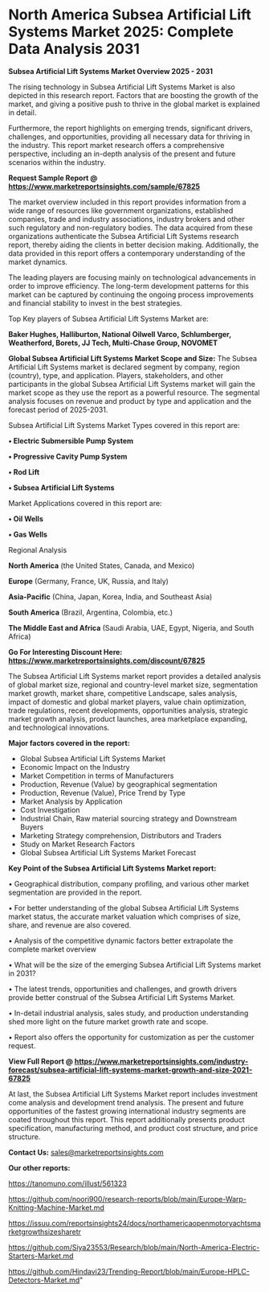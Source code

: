 # North America Subsea Artificial Lift Systems Market 2025: Complete Data Analysis 2031

<Strong> Subsea Artificial Lift Systems Market Overview 2025 - 2031</strong>

The rising technology in Subsea Artificial Lift Systems Market is also depicted in this research report. Factors that are boosting the growth of the market, and giving a positive push to thrive in the global market is explained in detail.

Furthermore, the report highlights on emerging trends, significant drivers, challenges, and opportunities, providing all necessary data for thriving in the industry. This report market research offers a comprehensive perspective, including an in-depth analysis of the present and future scenarios within the industry.

<strong>Request Sample Report @ <a href=https://www.marketreportsinsights.com/sample/67825>https://www.marketreportsinsights.com/sample/67825</a></strong>

The market overview included in this report provides information from a wide range of resources like government organizations, established companies, trade and industry associations, industry brokers and other such regulatory and non-regulatory bodies. The data acquired from these organizations authenticate the Subsea Artificial Lift Systems research report, thereby aiding the clients in better decision making. Additionally, the data provided in this report offers a contemporary understanding of the market dynamics.

The leading players are focusing mainly on technological advancements in order to improve efficiency. The long-term development patterns for this market can be captured by continuing the ongoing process improvements and financial stability to invest in the best strategies.

Top Key players of Subsea Artificial Lift Systems Market are:

<strong>Baker Hughes, Halliburton, National Oilwell Varco, Schlumberger, Weatherford, Borets, JJ Tech, Multi-Chase Group, NOVOMET</strong>

<strong><b>Global Subsea Artificial Lift Systems Market Scope and Size:</b></strong>
The Subsea Artificial Lift Systems market is declared segment by company, region (country), type, and application. Players, stakeholders, and other participants in the global Subsea Artificial Lift Systems market will gain the market scope as they use the report as a powerful resource. The segmental analysis focuses on revenue and product by type and application and the forecast period of 2025-2031.

Subsea Artificial Lift Systems Market Types covered in this report are:

<strong>• Electric Submersible Pump System

• Progressive Cavity Pump System

• Rod Lift

• Subsea Artificial Lift Systems</strong>

Market Applications covered in this report are:

<strong>• Oil Wells

• Gas Wells</strong> 

Regional Analysis

<strong>North America</strong> (the United States, Canada, and Mexico)

<strong>Europe</strong> (Germany, France, UK, Russia, and Italy)

<strong>Asia-Pacific</strong> (China, Japan, Korea, India, and Southeast Asia)

<strong>South America</strong> (Brazil, Argentina, Colombia, etc.)

<strong>The Middle East and Africa</strong> (Saudi Arabia, UAE, Egypt, Nigeria, and South Africa)

<strong>Go For Interesting Discount Here: <a href=https://www.marketreportsinsights.com/discount/67825>https://www.marketreportsinsights.com/discount/67825</a></strong>

The Subsea Artificial Lift Systems market report provides a detailed analysis of global market size, regional and country-level market size, segmentation market growth, market share, competitive Landscape, sales analysis, impact of domestic and global market players, value chain optimization, trade regulations, recent developments, opportunities analysis, strategic market growth analysis, product launches, area marketplace expanding, and technological innovations.

<strong><b>Major factors covered in the report:</b></strong>
<ul>
  <li>Global Subsea Artificial Lift Systems Market </li>
  <li>Economic Impact on the Industry</li>
  <li>Market Competition in terms of Manufacturers</li>
  <li>Production, Revenue (Value) by geographical segmentation</li>
  <li>Production, Revenue (Value), Price Trend by Type</li>
  <li>Market Analysis by Application</li>
  <li>Cost Investigation</li>
  <li>Industrial Chain, Raw material sourcing strategy and Downstream Buyers</li>
  <li>Marketing Strategy comprehension, Distributors and Traders</li>
  <li>Study on Market Research Factors</li>
  <li>Global Subsea Artificial Lift Systems Market Forecast</li>
</ul>

<strong><b>Key Point of the Subsea Artificial Lift Systems Market report:</b></strong>

• Geographical distribution, company profiling, and various other market segmentation are provided in the report.

• For better understanding of the global Subsea Artificial Lift Systems market status, the accurate market valuation which comprises of size, share, and revenue are also covered.

• Analysis of the competitive dynamic factors better extrapolate the complete market overview

• What will be the size of the emerging Subsea Artificial Lift Systems market in 2031?

• The latest trends, opportunities and challenges, and growth drivers provide better construal of the Subsea Artificial Lift Systems Market.

• In-detail industrial analysis, sales study, and production understanding shed more light on the future market growth rate and scope.

• Report also offers the opportunity for customization as per the customer request.

<strong><b>View Full Report @ <a href=https://www.marketreportsinsights.com/industry-forecast/subsea-artificial-lift-systems-market-growth-and-size-2021-67825>https://www.marketreportsinsights.com/industry-forecast/subsea-artificial-lift-systems-market-growth-and-size-2021-67825</a></b></strong>


At last, the Subsea Artificial Lift Systems Market report includes investment come analysis and development trend analysis. The present and future opportunities of the fastest growing international industry segments are coated throughout this report. This report additionally presents product specification, manufacturing method, and product cost structure, and price structure.

<strong>Contact Us:</strong>
sales@marketreportsinsights.com

<strong>Our other reports:</strong>

<a href=https://tanomuno.com/illust/561323>https://tanomuno.com/illust/561323</a>

<a href=https://github.com/noori900/research-reports/blob/main/Europe-Warp-Knitting-Machine-Market.md>https://github.com/noori900/research-reports/blob/main/Europe-Warp-Knitting-Machine-Market.md</a>

<a href=https://issuu.com/reportsinsights24/docs/northamericaopenmotoryachtsmarketgrowthsizesharetr>https://issuu.com/reportsinsights24/docs/northamericaopenmotoryachtsmarketgrowthsizesharetr</a>

<a href=https://github.com/Siya23553/Research/blob/main/North-America-Electric-Starters-Market.md>https://github.com/Siya23553/Research/blob/main/North-America-Electric-Starters-Market.md</a>

<a href=https://github.com/Hindavi23/Trending-Report/blob/main/Europe-HPLC-Detectors-Market.md>https://github.com/Hindavi23/Trending-Report/blob/main/Europe-HPLC-Detectors-Market.md</a>"
